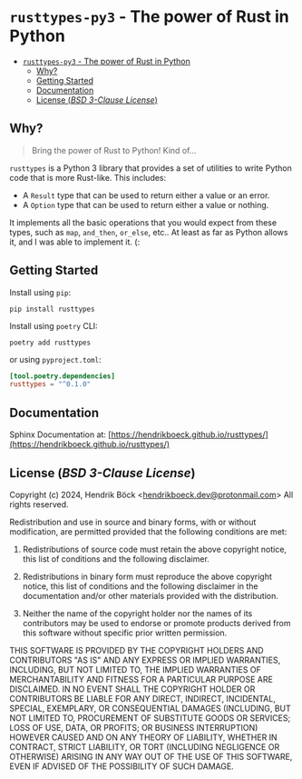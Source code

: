 # `rusttypes-py3` - The power of Rust in Python

- [`rusttypes-py3` - The power of Rust in Python](#rusttypes-py3---the-power-of-rust-in-python)
  - [Why?](#why)
  - [Getting Started](#getting-started)
  - [Documentation](#documentation)
  - [License (_BSD 3-Clause License_)](#license-bsd-3-clause-license)


## Why?

>   Bring the power of Rust to Python! Kind of...

``rusttypes`` is a Python 3 library that provides a set of utilities to write
Python code that is more Rust-like. This includes:

- A ``Result`` type that can be used to return either a value or an error.
- A ``Option`` type that can be used to return either a value or nothing.

It implements all the basic operations that you would expect from these types,
such as ``map``, ``and_then``, ``or_else``, etc.. At least as far as Python
allows it, and I was able to implement it. (:

## Getting Started

Install using `pip`:

```
pip install rusttypes
```

Install using `poetry` CLI:

```
poetry add rusttypes
```

or using `pyproject.toml`:

```toml
[tool.poetry.dependencies]
rusttypes = "^0.1.0"
```

## Documentation

Sphinx Documentation at: [https://hendrikboeck.github.io/rusttypes/](https://hendrikboeck.github.io/rusttypes/)

## License (_BSD 3-Clause License_)

Copyright (c) 2024, Hendrik Böck <<hendrikboeck.dev@protonmail.com>>
All rights reserved.

Redistribution and use in source and binary forms, with or without
modification, are permitted provided that the following conditions are met:

1. Redistributions of source code must retain the above copyright notice, this
list of conditions and the following disclaimer.

2. Redistributions in binary form must reproduce the above copyright notice,
this list of conditions and the following disclaimer in the documentation
and/or other materials provided with the distribution.

3. Neither the name of the copyright holder nor the names of its contributors
may be used to endorse or promote products derived from this software without
specific prior written permission.

THIS SOFTWARE IS PROVIDED BY THE COPYRIGHT HOLDERS AND CONTRIBUTORS "AS IS" AND
ANY EXPRESS OR IMPLIED WARRANTIES, INCLUDING, BUT NOT LIMITED TO, THE IMPLIED
WARRANTIES OF MERCHANTABILITY AND FITNESS FOR A PARTICULAR PURPOSE ARE
DISCLAIMED. IN NO EVENT SHALL THE COPYRIGHT HOLDER OR CONTRIBUTORS BE LIABLE
FOR ANY DIRECT, INDIRECT, INCIDENTAL, SPECIAL, EXEMPLARY, OR CONSEQUENTIAL
DAMAGES (INCLUDING, BUT NOT LIMITED TO, PROCUREMENT OF SUBSTITUTE GOODS OR
SERVICES; LOSS OF USE, DATA, OR PROFITS; OR BUSINESS INTERRUPTION) HOWEVER
CAUSED AND ON ANY THEORY OF LIABILITY, WHETHER IN CONTRACT, STRICT LIABILITY,
OR TORT (INCLUDING NEGLIGENCE OR OTHERWISE) ARISING IN ANY WAY OUT OF THE USE
OF THIS SOFTWARE, EVEN IF ADVISED OF THE POSSIBILITY OF SUCH DAMAGE.